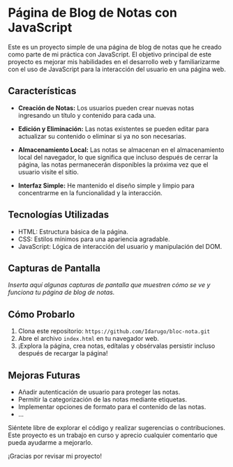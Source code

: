 # Página de Blog de Notas con JavaScript

Este es un proyecto simple de una página de blog de notas que he creado como parte de mi práctica con JavaScript. El objetivo principal de este proyecto es mejorar mis habilidades en el desarrollo web y familiarizarme con el uso de JavaScript para la interacción del usuario en una página web.

## Características

- **Creación de Notas:** Los usuarios pueden crear nuevas notas ingresando un título y contenido para cada una.

- **Edición y Eliminación:** Las notas existentes se pueden editar para actualizar su contenido o eliminar si ya no son necesarias.

- **Almacenamiento Local:** Las notas se almacenan en el almacenamiento local del navegador, lo que significa que incluso después de cerrar la página, las notas permanecerán disponibles la próxima vez que el usuario visite el sitio.

- **Interfaz Simple:** He mantenido el diseño simple y limpio para concentrarme en la funcionalidad y la interacción.

## Tecnologías Utilizadas

- HTML: Estructura básica de la página.
- CSS: Estilos mínimos para una apariencia agradable.
- JavaScript: Lógica de interacción del usuario y manipulación del DOM.

## Capturas de Pantalla

_Inserta aquí algunas capturas de pantalla que muestren cómo se ve y funciona tu página de blog de notas._

## Cómo Probarlo

1. Clona este repositorio: `https://github.com/Idarugo/bloc-nota.git`
2. Abre el archivo `index.html` en tu navegador web.
3. ¡Explora la página, crea notas, edítalas y obsérvalas persistir incluso después de recargar la página!

## Mejoras Futuras

- Añadir autenticación de usuario para proteger las notas.
- Permitir la categorización de las notas mediante etiquetas.
- Implementar opciones de formato para el contenido de las notas.
- ...

Siéntete libre de explorar el código y realizar sugerencias o contribuciones. Este proyecto es un trabajo en curso y aprecio cualquier comentario que pueda ayudarme a mejorarlo.

¡Gracias por revisar mi proyecto!
